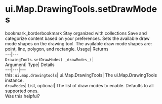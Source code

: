  
#  ui.Map.DrawingTools.setDrawModes 
bookmark_borderbookmark Stay organized with collections  Save and categorize content based on your preferences.
Sets the available draw mode shapes on the drawing tool. The available draw mode shapes are: point, line, polygon, and rectangle. 
Usage| Returns  
---|---  
`DrawingTools.setDrawModes( _drawModes_)`|   
Argument|  Type| Details  
---|---|---  
this: `ui.map.drawingtools`| ui.Map.DrawingTools| The ui.Map.DrawingTools instance.  
`drawModes`| List, optional| The list of draw modes to enable. Defaults to all supported ones.  
Was this helpful?
